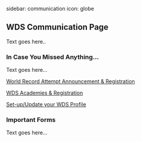 sidebar: communication
icon: globe

## WDS Communication Page

Text goes here..

<a name="email-annoucnements"></a>

### In Case You Missed Anything...

Text goes here...

<a href="https://madmimi.com/p/b9b536" target="_blank">World Record Attempt Announcement & Registration</a>

<a href="https://madmimi.com/p/6d3036" target="_blank">WDS Academies & Registration</a>

<a href="http://wds.fm" target="_blank">Set-up/Update your WDS Profile</a>

<div class="line-canvas"></div>

<a name="important-forms"></a>

### Important Forms

Text goes here...

<div class="line-canvas"></div>
